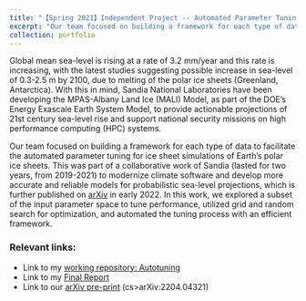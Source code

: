 ```yaml
---
title: "【Spring 2021】Independent Project -- Automated Parameter Tuning for Land Ice Simulations"
excerpt: "Our team focused on building a framework for each type of data to facilitate the automated parameter tuning for ice sheet simulations of Earth’s polar ice sheets. <br/><img src='/images/Sandia.png'>"
collection: portfolio
---
```


Global mean sea-level is rising at a rate of 3.2 mm/year and this rate is increasing, with the latest studies suggesting possible increase in sea-level of 0.3-2.5 m by 2100, due to melting of the polar ice sheets (Greenland, Antarctica). With this in mind, Sandia National Laboratories have been developing the MPAS-Albany Land Ice (MALI) Model, as part of the DOE’s Energy Exascale Earth System Model, to provide actionable projections of 21st century sea-level rise and support national security missions on high performance computing (HPC) systems.

Our team focused on building a framework for each type of data to facilitate the automated parameter tuning for ice sheet simulations of Earth’s polar ice sheets. This was part of a collaborative work of Sandia (lasted for two years, from 2019-2021) to modernize climate software and develop more accurate and reliable models for probabilistic sea-level projections, which is further published on [arXiv](https://arxiv.org/abs/2204.04321) in early 2022. In this work, we explored a subset of the input parameter space to tune performance, utilized grid and random search for optimization, and automated the tuning process with an efficient framework.

### Relevant links:
- Link to my [working repository: Autotuning](https://github.com/chkao831/Autotuning)
- Link to my [Final Report](https://chkao831.github.io/files/Xplore_FinalReport_SandiaIceSheet.pdf)
- Link to our [arXiv pre-print](https://arxiv.org/abs/2204.04321) (cs>arXiv:2204.04321)

